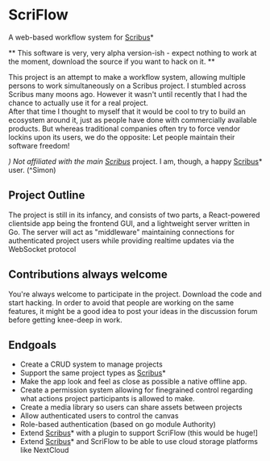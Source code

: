# ScriFlow
A web-based workflow system for [Scribus](https://en.wikipedia.org/wiki/Scribus)*

** This software is very, very alpha version-ish - expect nothing to work at the moment, download the source if you want to hack on it. **

This project is an attempt to make a workflow system, allowing multiple persons to work simultaneously on a Scribus project.
I stumbled across Scribus many moons ago. However it wasn't until recently that I had the chance to actually use it for a real project.   
After that time I thought to myself that it would be cool to try to build an ecosystem around it, just as people have done with commercially available products. But whereas traditional companies often try to force vendor lockins upon its users, we do the opposite: Let people maintain their software freedom!

*) Not affiliated with the main [Scribus](https://en.wikipedia.org/wiki/Scribus)*
 project. I am, though, a happy [Scribus](https://en.wikipedia.org/wiki/Scribus)*
 user. (^Simon) 

## Project Outline
The project is still in its infancy, and consists of two parts, a React-powered clientside app being the frontend GUI, and a lightweight server written in Go. The server will act as "middleware" maintaining connections for authenticated project users while providing realtime updates via the WebSocket protocol

## Contributions always welcome
You're always welcome to participate in the project. Download the code and start hacking. In order to avoid that people are working on the same features,
it might be a good idea to post your ideas in the discussion forum before getting knee-deep in work.

## Endgoals
* Create a CRUD system to manage projects
* Support the same project types as [Scribus](https://en.wikipedia.org/wiki/Scribus)*  
* Make the app look and feel as close as possible a native offline app.
* Create a permission system allowing for finegrained control regarding what actions project participants is allowed to make.
* Create a media library so users can share assets between projects
* Allow authenticated users to control the canvas	
* Role-based authentication (based on go module Authority)
* Extend [Scribus](https://en.wikipedia.org/wiki/Scribus)*
 with a plugin to support ScriFlow (this would be huge!]
* Extend [Scribus](https://en.wikipedia.org/wiki/Scribus)*
 and ScriFlow to be able to use cloud storage platforms like NextCloud
